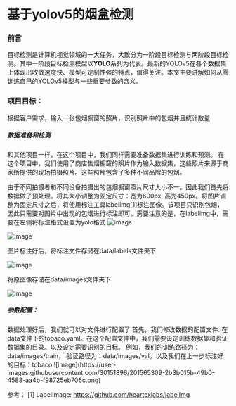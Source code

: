 <h1>基于yolov5的烟盒检测</h1>
<h3>前言</h3>
目标检测是计算机视觉领域的一大任务，大致分为一阶段目标检测与两阶段目标检测。其中一阶段目标检测模型以<b>YOLO</b>系列为代表。最新的YOLOv5在各个数据集上体现出收敛速度快、模型可定制性强的特点，值得关注。本文主要讲解如何从零训练自己的YOLOv5模型与一些重要参数的含义。
 
<h3>项目目标：</h3>
根据客户需求，输入一张包烟橱窗的照片，识别照片中的包烟并且统计数量

<h5>数据准备和检测</h5>
和其他项目一样，在这个项目中，我们同样需要准备数据集进行训练和预测。 在这个项目中，我们使用了商店售烟橱窗的照片作为输入数据集，这些照片来源于商家所提供的现场拍摄照片。这些照片包含了多种不同品牌的包烟。

由于不同拍摄者和不同设备拍摄出的包烟橱窗照片尺寸大小不一。因此我们首先将数据做了预处理。将其大小调整为固定尺寸：宽为600px, 高为450px。将图片调整为固定尺寸之后，将使用标注工具labelimg[1]标注图像。该项目只识别包烟，因此只需要对图片中出现的包烟进行标注即可。需要注意的是，在labelimg中，需要在左侧将标注格式设置为yolo格式
![image](https://user-images.githubusercontent.com/30151896/201564435-2831eea4-2d6e-42dd-9085-f5ef7049bd03.png)

![image](https://user-images.githubusercontent.com/30151896/201564443-456a9aba-53dd-40dd-816a-4d4c20e24a30.png)

图片标注好后，将标注文件存储在data/labels文件夹下

![image](https://user-images.githubusercontent.com/30151896/201564466-1d06f51b-7e53-4069-9ba4-0379ea7e12cf.png)

将原图像存储在data/images文件夹下

![image](https://user-images.githubusercontent.com/30151896/201564477-73fcbaf5-742d-48a0-acfe-4ac3d248a747.png)




<h5>参数配置：</h5>
数据处理好后，我们就可以对文件进行配置了
首先，我们修改数据的配置文件: 在data文件下的tobaco.yaml。在这个配置文件中，我们需要设定训练数据集和验证数据集的目录。以及设定需要识别的目标。
例如，我们的训练路径为：data/images/train， 验证路径为：data/images/val。以及我们在上一步标注好的目标：tobaco
![image](https://user-images.githubusercontent.com/30151896/201565309-2b3b015b-49b0-4588-aa4b-f98725eb706c.png)


 







 






参考：
[1]	LabelImage: https://github.com/heartexlabs/labelImg
